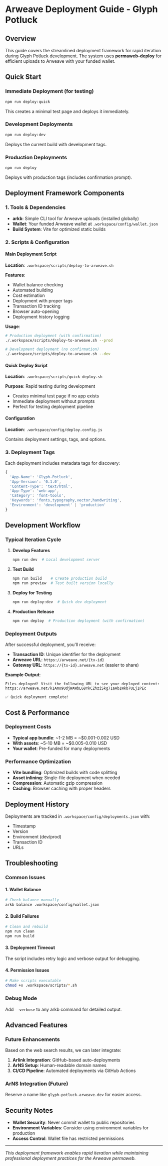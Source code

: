 # Arweave Deployment Guide - Glyph Potluck

## Overview

This guide covers the streamlined deployment framework for rapid iteration during Glyph Potluck development. The system uses **permaweb-deploy** for efficient uploads to Arweave with your funded wallet.

## Quick Start

### Immediate Deployment (for testing)
```bash
npm run deploy:quick
```
This creates a minimal test page and deploys it immediately.

### Development Deployments
```bash
npm run deploy:dev
```
Deploys the current build with development tags.

### Production Deployments
```bash
npm run deploy
```
Deploys with production tags (includes confirmation prompt).

## Deployment Framework Components

### 1. Tools & Dependencies
- **arkb**: Simple CLI tool for Arweave uploads (installed globally)
- **Wallet**: Your funded Arweave wallet at `.workspace/config/wallet.json`
- **Build System**: Vite for optimized static builds

### 2. Scripts & Configuration

#### Main Deployment Script
**Location**: `.workspace/scripts/deploy-to-arweave.sh`

**Features**:
- Wallet balance checking
- Automated building
- Cost estimation
- Deployment with proper tags
- Transaction ID tracking
- Browser auto-opening
- Deployment history logging

**Usage**:
```bash
# Production deployment (with confirmation)
./.workspace/scripts/deploy-to-arweave.sh --prod

# Development deployment (no confirmation)
./.workspace/scripts/deploy-to-arweave.sh --dev
```

#### Quick Deploy Script
**Location**: `.workspace/scripts/quick-deploy.sh`

**Purpose**: Rapid testing during development
- Creates minimal test page if no app exists
- Immediate deployment without prompts
- Perfect for testing deployment pipeline

#### Configuration
**Location**: `.workspace/config/deploy.config.js`

Contains deployment settings, tags, and options.

### 3. Deployment Tags

Each deployment includes metadata tags for discovery:

```javascript
{
  'App-Name': 'Glyph-Potluck',
  'App-Version': '0.1.0',
  'Content-Type': 'text/html',
  'App-Type': 'web-app',
  'Category': 'font-tools',
  'Keywords': 'fonts,typography,vector,handwriting',
  'Environment': 'development' | 'production'
}
```

## Development Workflow

### Typical Iteration Cycle

1. **Develop Features**
   ```bash
   npm run dev  # Local development server
   ```

2. **Test Build**
   ```bash
   npm run build    # Create production build
   npm run preview  # Test built version locally
   ```

3. **Deploy for Testing**
   ```bash
   npm run deploy:dev  # Quick dev deployment
   ```

4. **Production Release**
   ```bash
   npm run deploy  # Production deployment (with confirmation)
   ```

### Deployment Outputs

After successful deployment, you'll receive:

- **Transaction ID**: Unique identifier for the deployment
- **Arweave URL**: `https://arweave.net/{tx-id}`
- **Gateway URL**: `https://{tx-id}.arweave.net` (easier to share)

**Example Output**:
```
Files deployed! Visit the following URL to see your deployed content:
https://arweave.net/k1Amo9UdjWAWbLG8YkCZhziSkg71aAb1Wkb7ULj1PEc

✅ Quick deployment complete!
```

## Cost & Performance

### Deployment Costs
- **Typical app bundle**: ~1-2 MB = ~$0.001-0.002 USD
- **With assets**: ~5-10 MB = ~$0.005-0.010 USD
- **Your wallet**: Pre-funded for many deployments

### Performance Optimization
- **Vite bundling**: Optimized builds with code splitting
- **Asset inlining**: Single-file deployment when needed
- **Compression**: Automatic gzip compression
- **Caching**: Browser caching with proper headers

## Deployment History

Deployments are tracked in `.workspace/config/deployments.json` with:
- Timestamp
- Version
- Environment (dev/prod)
- Transaction ID
- URLs

## Troubleshooting

### Common Issues

#### 1. Wallet Balance
```bash
# Check balance manually
arkb balance .workspace/config/wallet.json
```

#### 2. Build Failures
```bash
# Clean and rebuild
npm run clean
npm run build
```

#### 3. Deployment Timeout
The script includes retry logic and verbose output for debugging.

#### 4. Permission Issues
```bash
# Make scripts executable
chmod +x .workspace/scripts/*.sh
```

### Debug Mode
Add `--verbose` to any arkb command for detailed output.

## Advanced Features

### Future Enhancements
Based on the web search results, we can later integrate:

1. **Arlink Integration**: GitHub-based auto-deployments
2. **ArNS Setup**: Human-readable domain names
3. **CI/CD Pipeline**: Automated deployments via GitHub Actions

### ArNS Integration (Future)
Reserve a name like `glyph-potluck.arweave.dev` for easier access.

## Security Notes

- **Wallet Security**: Never commit wallet to public repositories
- **Environment Variables**: Consider using environment variables for production
- **Access Control**: Wallet file has restricted permissions

---

*This deployment framework enables rapid iteration while maintaining professional deployment practices for the Arweave permaweb.*
